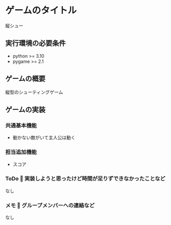 # ゲームのタイトル
縦シュー
## 実行環境の必要条件
* python >= 3.10
* pygame >= 2.1
## ゲームの概要
縦型のシューティングゲーム
## ゲームの実装
### 共通基本機能
* 動かない敵がいて主人公は動く
### 担当追加機能
* スコア
### ToDo  実装しようと思ったけど時間が足りずできなかったことなど
なし
### メモ  グループメンバーへの連絡など
なし
